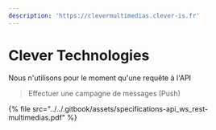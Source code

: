 ```yaml
---
description: 'https://clevermultimedias.clever-is.fr'
---
```


# Clever Technologies

Nous n'utilisons pour le moment qu'une requête à l'API

> Effectuer une campagne de messages \(Push\)

{% file src="../../.gitbook/assets/specifications-api\_ws\_rest-multimedias.pdf" %}



